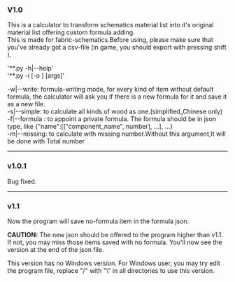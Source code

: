 ### V1.0  
This is a calculator to transform schematics material list into it's original material list offering custom formula adding.  
This is made for fabric-schematics.Before using, please make sure that you've already got a csv-file (in game, you should export with pressing shift ).  


'\*\*.py -h|--help'  
'\*\*.py -i <path> [-o <path>] [args]'  

-w|--write: formula-writing mode, for every kind of item without default formula, the calculator will ask you if there is a new formula for it and save it as a new file.  
-s|--simple: to calculate all kinds of wood as one.(simplified_Chinese only)  
-f|--formula : to appoint a private formula. The formula should be in json type, like {"name":[["component_name", number], ...], ...}  
-m|--missing: to calculate with missing number.Without this argument,It will be done with Total number  


***
### v1.0.1  
Bug fixed.


***
### v1.1
Now the program will save no-formula item in the formula json.  

__CAUTION:__ 
The new json should be offered to the program higher than v1.1.  
If not, you may miss those items saved with no formula.
You'll now see the version at the end of the json file.

This version has no Windows version.
For Windows user, you may try edit the program file, replace "/" with "\\" in all directories to use this version.
